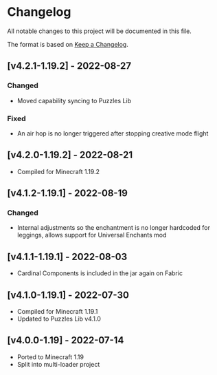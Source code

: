 # Changelog
All notable changes to this project will be documented in this file.

The format is based on [Keep a Changelog].

## [v4.2.1-1.19.2] - 2022-08-27
### Changed
- Moved capability syncing to Puzzles Lib
### Fixed
- An air hop is no longer triggered after stopping creative mode flight

## [v4.2.0-1.19.2] - 2022-08-21
- Compiled for Minecraft 1.19.2

## [v4.1.2-1.19.1] - 2022-08-19
### Changed
- Internal adjustments so the enchantment is no longer hardcoded for leggings, allows support for Universal Enchants mod

## [v4.1.1-1.19.1] - 2022-08-03
- Cardinal Components is included in the jar again on Fabric

## [v4.1.0-1.19.1] - 2022-07-30
- Compiled for Minecraft 1.19.1
- Updated to Puzzles Lib v4.1.0

## [v4.0.0-1.19] - 2022-07-14
- Ported to Minecraft 1.19
- Split into multi-loader project

[Keep a Changelog]: https://keepachangelog.com/en/1.0.0/
